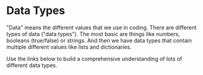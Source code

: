 # Data Types

"Data" means the different values that we use in coding.
There are different types of data ("data types").
The most basic are things like numbers, booleans (true/false) or strings.
And then we have data types that contain multiple different values like lists and dictionaries.

Use the links below to build a comprehensive understanding of lots of different data types.

